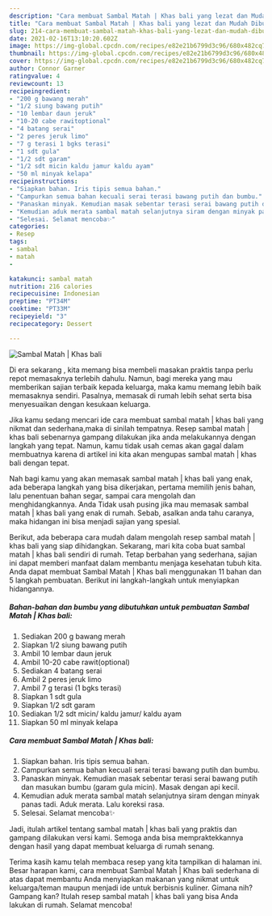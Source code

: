 ```yaml
---
description: "Cara membuat Sambal Matah | Khas bali yang lezat dan Mudah Dibuat"
title: "Cara membuat Sambal Matah | Khas bali yang lezat dan Mudah Dibuat"
slug: 214-cara-membuat-sambal-matah-khas-bali-yang-lezat-dan-mudah-dibuat
date: 2021-02-16T13:10:20.602Z
image: https://img-global.cpcdn.com/recipes/e82e21b6799d3c96/680x482cq70/sambal-matah-khas-bali-foto-resep-utama.jpg
thumbnail: https://img-global.cpcdn.com/recipes/e82e21b6799d3c96/680x482cq70/sambal-matah-khas-bali-foto-resep-utama.jpg
cover: https://img-global.cpcdn.com/recipes/e82e21b6799d3c96/680x482cq70/sambal-matah-khas-bali-foto-resep-utama.jpg
author: Connor Garner
ratingvalue: 4
reviewcount: 13
recipeingredient:
- "200 g bawang merah"
- "1/2 siung bawang putih"
- "10 lembar daun jeruk"
- "10-20 cabe rawitoptional"
- "4 batang serai"
- "2 peres jeruk limo"
- "7 g terasi 1 bgks terasi"
- "1 sdt gula"
- "1/2 sdt garam"
- "1/2 sdt micin kaldu jamur kaldu ayam"
- "50 ml minyak kelapa"
recipeinstructions:
- "Siapkan bahan. Iris tipis semua bahan."
- "Campurkan semua bahan kecuali serai terasi bawang putih dan bumbu."
- "Panaskan minyak. Kemudian masak sebentar terasi serai bawang putih dan masukan bumbu (garam gula micin). Masak dengan api kecil."
- "Kemudian aduk merata sambal matah selanjutnya siram dengan minyak panas tadi. Aduk merata. Lalu koreksi rasa."
- "Selesai. Selamat mencoba✨"
categories:
- Resep
tags:
- sambal
- matah
- 

katakunci: sambal matah  
nutrition: 216 calories
recipecuisine: Indonesian
preptime: "PT34M"
cooktime: "PT33M"
recipeyield: "3"
recipecategory: Dessert

---
```



![Sambal Matah | Khas bali](https://img-global.cpcdn.com/recipes/e82e21b6799d3c96/680x482cq70/sambal-matah-khas-bali-foto-resep-utama.jpg)

Di era  sekarang , kita memang bisa membeli masakan praktis tanpa perlu repot memasaknya terlebih dahulu. Namun, bagi mereka yang mau memberikan sajian terbaik kepada keluarga, maka kamu memang lebih baik memasaknya sendiri. Pasalnya, memasak di rumah lebih sehat serta bisa menyesuaikan dengan kesukaan keluarga.

Jika kamu sedang mencari ide cara membuat sambal matah | khas bali yang nikmat dan sederhana,maka di sinilah tempatnya. Resep sambal matah | khas bali  sebenarnya gampang dilakukan jika anda melakukannya dengan langkah yang tepat. Namun, kamu tidak usah cemas akan gagal dalam membuatnya 
karena di artikel ini kita akan mengupas sambal matah | khas bali dengan tepat.  



Nah bagi kamu yang akan memasak sambal matah | khas bali yang enak, ada beberapa langkah yang bisa dikerjakan, pertama memilih jenis bahan, lalu penentuan bahan segar, sampai cara mengolah dan menghidangkannya. Anda Tidak usah pusing jika mau memasak sambal matah | khas bali yang enak di rumah. Sebab, asalkan anda  tahu caranya, maka hidangan ini bisa menjadi sajian yang spesial.

Berikut, ada beberapa cara mudah dalam mengolah resep sambal matah | khas bali yang siap dihidangkan. Sekarang, mari kita coba buat sambal matah | khas bali sendiri di rumah. Tetap berbahan yang sederhana, sajian ini dapat memberi manfaat dalam membantu menjaga kesehatan tubuh kita. Anda dapat membuat Sambal Matah | Khas bali menggunakan 11 bahan dan 5 langkah pembuatan. Berikut ini langkah-langkah untuk menyiapkan hidangannya.

<!--inarticleads1-->

##### Bahan-bahan dan bumbu yang dibutuhkan untuk pembuatan Sambal Matah | Khas bali:

1. Sediakan 200 g bawang merah
1. Siapkan 1/2 siung bawang putih
1. Ambil 10 lembar daun jeruk
1. Ambil 10-20 cabe rawit(optional)
1. Sediakan 4 batang serai
1. Ambil 2 peres jeruk limo
1. Ambil 7 g terasi (1 bgks terasi)
1. Siapkan 1 sdt gula
1. Siapkan 1/2 sdt garam
1. Sediakan 1/2 sdt micin/ kaldu jamur/ kaldu ayam
1. Siapkan 50 ml minyak kelapa




<!--inarticleads2-->

##### Cara membuat Sambal Matah | Khas bali:

1. Siapkan bahan. Iris tipis semua bahan.
1. Campurkan semua bahan kecuali serai terasi bawang putih dan bumbu.
1. Panaskan minyak. Kemudian masak sebentar terasi serai bawang putih dan masukan bumbu (garam gula micin). Masak dengan api kecil.
1. Kemudian aduk merata sambal matah selanjutnya siram dengan minyak panas tadi. Aduk merata. Lalu koreksi rasa.
1. Selesai. Selamat mencoba✨




Jadi, itulah artikel tentang  sambal matah | khas bali  yang praktis dan gampang dilakukan versi kami. Semoga anda bisa mempraktekkannya dengan hasil yang dapat membuat keluarga di rumah senang. 

Terima kasih kamu telah membaca resep yang kita tampilkan di halaman ini. Besar harapan kami, cara membuat  Sambal Matah | Khas bali sederhana di atas dapat membantu Anda menyiapkan makanan yang nikmat untuk keluarga/teman maupun menjadi ide untuk berbisnis kuliner. Gimana nih? Gampang kan? Itulah resep sambal matah | khas bali yang bisa Anda lakukan di rumah. Selamat mencoba!

